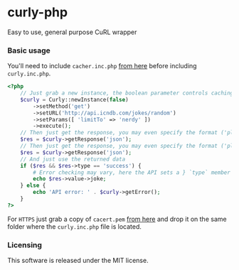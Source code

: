 curly-php
=========

Easy to use, general purpose CuRL wrapper

### Basic usage

You'll need to include `cacher.inc.php` [from here](https://github.com/biohzrdmx/cacher-php) before including `curly.inc.php`.

```php
<?php
	// Just grab a new instance, the boolean parameter controls caching:
	$curly = Curly::newInstance(false)
		->setMethod('get')
		->setURL('http://api.icndb.com/jokes/random')
		->setParams([ 'limitTo' => 'nerdy' ])
		->execute();
	// Then just get the response, you may even specify the format ('plain' or 'json')
	$res = $curly->getResponse('json');
	// Then just get the response, you may even specify the format ('plain' or 'json')
	$res = $curly->getResponse('json');
	// And just use the returned data
	if ($res && $res->type == 'success') {
		# Error checking may vary, here the API sets a } `type` member
		echo $res->value->joke;
	} else {
		echo 'API error: ' . $curly->getError();
	}
?>
```

For `HTTPS` just grab a copy of `cacert.pem` [from here](https://curl.haxx.se/docs/caextract.html) and drop it on the same folder where the `curly.inc.php` file is located.

### Licensing

This software is released under the MIT license.
